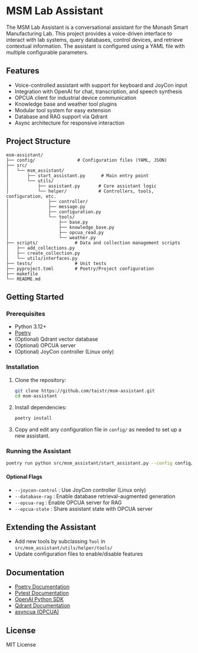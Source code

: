 # MSM Lab Assistant

The MSM Lab Assistant is a conversational assistant for the Monash Smart Manufacturing Lab. This project provides a voice-driven interface to interact with lab systems, query databases, control devices, and retrieve contextual information. The assistant is configured using a YAML file with multiple configurable parameters.

## Features
- Voice-controlled assistant with support for keyboard and JoyCon input
- Integration with OpenAI for chat, transcription, and speech synthesis
- OPCUA client for industrial device communication
- Knowledge base and weather tool plugins
- Modular tool system for easy extension
- Database and RAG support via Qdrant
- Async architecture for responsive interaction

## Project Structure
```
msm-assistant/
├── config/                # Configuration files (YAML, JSON)
├── src/
│   └── msm_assistant/
│       ├── start_assistant.py      # Main entry point
│       └── utils/
│           ├── assistant.py       # Core assistant logic
│           └── helper/            # Controllers, tools, configuration, etc.
│               ├── controller/
│               ├── message.py
│               ├── configuration.py
│               └── tools/
│                   ├── base.py
│                   ├── knowledge_base.py
│                   ├── opcua_read.py
│                   └── weather.py
├── scripts/              # Data and collection management scripts
│   ├── add_collections.py
│   ├── create_collection.py
│   └── utils/interfaces.py
├── tests/                # Unit tests
├── pyproject.toml        # Poetry/Project configuration
├── makefile
└── README.md
```

## Getting Started

### Prerequisites
- Python 3.12+
- [Poetry](https://python-poetry.org/)
- (Optional) Qdrant vector database
- (Optional) OPCUA server
- (Optional) JoyCon controller (Linux only)

### Installation
1. Clone the repository:
   ```sh
   git clone https://github.com/taistr/msm-assistant.git
   cd msm-assistant
   ```
2. Install dependencies:
   ```sh
   poetry install
   ```
3. Copy and edit any configuration file in `config/` as needed to set up a new assistant.

### Running the Assistant
```sh
poetry run python src/msm_assistant/start_assistant.py --config config/<your-config>.yaml
```

#### Optional Flags
- `--joycon-control` : Use JoyCon controller (Linux only)
- `--database-rag`   : Enable database retrieval-augmented generation
- `--opcua-rag`      : Enable OPCUA server for RAG
- `--opcua-state`    : Share assistant state with OPCUA server


## Extending the Assistant
- Add new tools by subclassing `Tool` in `src/msm_assistant/utils/helper/tools/`
- Update configuration files to enable/disable features

## Documentation
- [Poetry Documentation](https://python-poetry.org/docs/)
- [Pytest Documentation](https://docs.pytest.org/en/stable/)
- [OpenAI Python SDK](https://platform.openai.com/docs/libraries/python-library)
- [Qdrant Documentation](https://qdrant.tech/documentation/)
- [asyncua (OPCUA)](https://github.com/FreeOpcUa/opcua-asyncio)

## License
MIT License